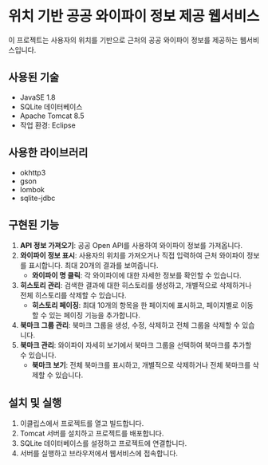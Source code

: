 # 위치 기반 공공 와이파이 정보 제공 웹서비스

이 프로젝트는 사용자의 위치를 기반으로 근처의 공공 와이파이 정보를 제공하는 웹서비스입니다.

## 사용된 기술

- JavaSE 1.8
- SQLite 데이터베이스
- Apache Tomcat 8.5
- 작업 환경: Eclipse

## 사용한 라이브러리

- okhttp3
- gson
- lombok
- sqlite-jdbc

## 구현된 기능

1. **API 정보 가져오기**: 공공 Open API를 사용하여 와이파이 정보를 가져옵니다.
2. **와이파이 정보 표시**: 사용자의 위치를 가져오거나 직접 입력하여 근처 와이파이 정보를 표시합니다. 최대 20개의 결과를 보여줍니다.
    - **와이파이 명 클릭**: 각 와이파이에 대한 자세한 정보를 확인할 수 있습니다.
3. **히스토리 관리**: 검색한 결과에 대한 히스토리를 생성하고, 개별적으로 삭제하거나 전체 히스토리를 삭제할 수 있습니다.
    - **히스토리 페이징**: 최대 10개의 항목을 한 페이지에 표시하고, 페이지별로 이동할 수 있는 페이징 기능을 추가합니다.
4. **북마크 그룹 관리**: 북마크 그룹을 생성, 수정, 삭제하고 전체 그룹을 삭제할 수 있습니다.
5. **북마크 관리**: 와이파이 자세히 보기에서 북마크 그룹을 선택하여 북마크를 추가할 수 있습니다.
    - **북마크 보기**: 전체 북마크를 표시하고, 개별적으로 삭제하거나 전체 북마크를 삭제할 수 있습니다.


## 설치 및 실행

1. 이클립스에서 프로젝트를 열고 빌드합니다.
2. Tomcat 서버를 설치하고 프로젝트를 배포합니다.
3. SQLite 데이터베이스를 설정하고 프로젝트에 연결합니다.
4. 서버를 실행하고 브라우저에서 웹서비스에 접속합니다.
